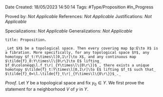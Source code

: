 <div class="topSpace"></div>

Date Created: 18/05/2023 14:50:14
Tags: #Type/Proposition #In_Progress

Proved by: _Not Applicable_
References: _Not Applicable_
Justifications: _Not Applicable_

Specializations: _Not Applicable_
Generalizations: _Not Applicable_

``` ad-Proposition
title: Proposition.

_Let $X$ be a topological space. Then every covering map $p:E\to X$ is a fibration. More specifically, for any topological space $Y$, any homotopy $f_t:Y\times\l[0,1\r]\to X$, and any continuous map $\tilde{f}_0:Y\times\l\{0\r\}\to E$ lifting_ $f_0\coloneqq\l.f_t\r|_{Y\times\l\{0\r\}}$_, there exists a unique homotopy $\tilde{f}_t:Y\times\l[0,1\r]\to E$ lifting $f_t$ such that_ $\tilde{f}_0=\l.\tilde{f}_t\r|_{Y\times\l\{0\r\}}$_._

```

_Proof_. Let $Y$ be a topological space and fix $y_0\in Y$. We first prove the statement for a neighborhood $V$ of $y$ in $Y$.
